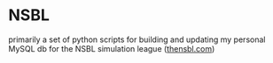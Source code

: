 # NSBL
primarily a set of python scripts for building and updating my personal MySQL db for the NSBL simulation league ([thensbl.com](http://thensbl.com))